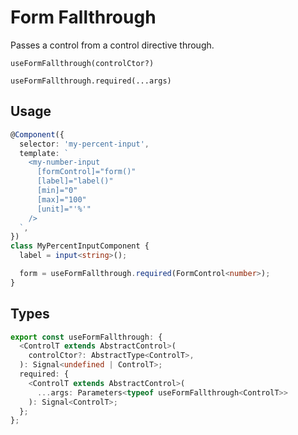 <!-- todo: better docs -->

# Form Fallthrough

Passes a control from a control directive through.

`useFormFallthrough(controlCtor?)`

`useFormFallthrough.required(...args)`

## Usage

```ts
@Component({
  selector: 'my-percent-input',
  template: `
    <my-number-input
      [formControl]="form()"
      [label]="label()"
      [min]="0"
      [max]="100"
      [unit]="'%'"
    />
  `,
})
class MyPercentInputComponent {
  label = input<string>();

  form = useFormFallthrough.required(FormControl<number>);
}
```

## Types

<!-- prettier-ignore -->
```ts
export const useFormFallthrough: {
  <ControlT extends AbstractControl>(
    controlCtor?: AbstractType<ControlT>,
  ): Signal<undefined | ControlT>;
  required: {
    <ControlT extends AbstractControl>(
      ...args: Parameters<typeof useFormFallthrough<ControlT>>
    ): Signal<ControlT>;
  };
};
```
